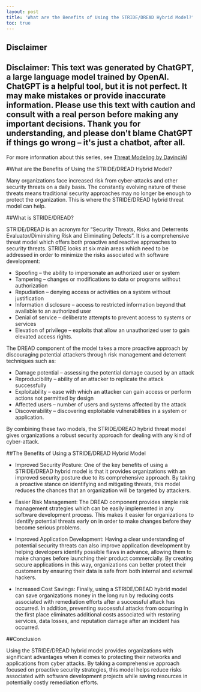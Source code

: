 ```yaml
---
layout: post
title: 'What are the Benefits of Using the STRIDE/DREAD Hybrid Model?'
toc: true
---
```

## Disclaimer
 Disclaimer: This text was generated by **ChatGPT**, a large language model trained by OpenAI. ChatGPT is a helpful tool, but it is not perfect. It may make mistakes or provide inaccurate information. Please use this text with caution and consult with a real person before making any important decisions. Thank you for understanding, and please don't blame ChatGPT if things go wrong – it's just a chatbot, after all.
---
 For more information about this series, see [Threat Modeling by DavinciAI](../threat-modeling-by-DavinciAI)



#What are the Benefits of Using the STRIDE/DREAD Hybrid Model?

Many organizations face increased risk from cyber-attacks and other security threats on a daily basis. The constantly evolving nature of these threats means traditional security approaches may no longer be enough to protect the organization. This is where the STRIDE/DREAD hybrid threat model can help.

##What is STRIDE/DREAD? 

STRIDE/DREAD is an acronym for “Security Threats, Risks and Deterrents Evaluator/Diminishing Risk and Eliminating Defects”. It is a comprehensive threat model which offers both proactive and reactive approaches to security threats. STRIDE looks at six main areas which need to be addressed in order to minimize the risks associated with software development: 
* Spoofing – the ability to impersonate an authorized user or system
* Tampering – changes or modifications to data or programs without authorization
* Repudiation – denying access or activities on a system without justification
* Information disclosure – access to restricted information beyond that available to an authorized user 
* Denial of service – deliberate attempts to prevent access to systems or services 
* Elevation of privilege – exploits that allow an unauthorized user to gain elevated access rights. 

The DREAD component of the model takes a more proactive approach by discouraging potential attackers through risk management and deterrent techniques such as: 
* Damage potential – assessing the potential damage caused by an attack 
* Reproducibility – ability of an attacker to replicate the attack successfully 
* Exploitability – ease with which an attacker can gain access or perform actions not permitted by design 
* Affected users – number of users and systems affected by the attack 
* Discoverability – discovering exploitable vulnerabilities in a system or application. 

 By combining these two models, the STRIDE/DREAD hybrid threat model gives organizations a robust security approach for dealing with any kind of cyber-attack. 

 ##The Benefits of Using a STRIDE/DREAD Hybrid Model 

 * Improved Security Posture: One of the key benefits of using a STRIDE/DREAD hybrid model is that it provides organizations with an improved security posture due to its comprehensive approach. By taking a proactive stance on identifying and mitigating threats, this model reduces the chances that an organization will be targeted by attackers.  

 * Easier Risk Management: The DREAD component provides simple risk management strategies which can be easily implemented in any software development process. This makes it easier for organizations to identify potential threats early on in order to make changes before they become serious problems.

 * Improved Application Development: Having a clear understanding of potential security threats can also improve application development by helping developers identify possible flaws in advance, allowing them to make changes before launching their product commercially. By creating secure applications in this way, organizations can better protect their customers by ensuring their data is safe from both internal and external hackers.  

 * Increased Cost Savings: Finally, using a STRIDE/DREAD hybrid model can save organizations money in the long run by reducing costs associated with remediation efforts after a successful attack has occurred. In addition, preventing successful attacks from occurring in the first place eliminates additional costs associated with restoring services, data losses, and reputation damage after an incident has occurred.   

 ##Conclusion  
  
 Using the STRIDE/DREAD hybrid model provides organizations with significant advantages when it comes to protecting their networks and applications from cyber attacks. By taking a comprehensive approach focused on proactive security strategies, this model helps reduce risks associated with software development projects while saving resources in potentially costly remediation efforts.
